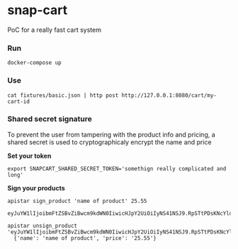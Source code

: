 # snap-cart

PoC for a really fast cart system


### Run

```
docker-compose up
```

### Use

```
cat fixtures/basic.json | http post http://127.0.0.1:8080/cart/my-cart-id
```

### Shared secret signature

To prevent the user from tampering with the product info and pricing, a shared secret is used to cryptographicaly encrypt the name and price

__Set your token__

```
export SNAPCART_SHARED_SECRET_TOKEN='somethign really complicated and long'
```

__Sign your products__

```
apistar sign_product 'name of product' 25.55
  eyJuYW1lIjoibmFtZSBvZiBwcm9kdWN0IiwicHJpY2UiOiIyNS41NSJ9.RpSTtPDsKNcYlqirhynYS57xTtg

apistar unsign_product 'eyJuYW1lIjoibmFtZSBvZiBwcm9kdWN0IiwicHJpY2UiOiIyNS41NSJ9.RpSTtPDsKNcYlqirhynYS57xTtg'
  {'name': 'name of product', 'price': '25.55'}
```